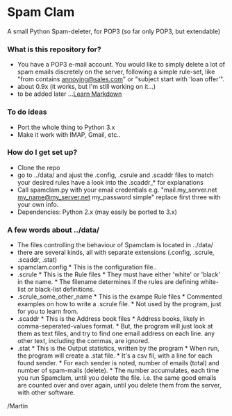 # Spam Clam #

A small Python Spam-deleter, for POP3 (so far only POP3, but extendable)

### What is this repository for? ###

* You have a POP3 e-mail account. You would like to simply delete a lot of spam emails discretely on the server, following a simple rule-set, like "from contains annoying@sales.com" or "subject start with 'loan offer'".
* about 0.9x (it works, but I'm still working on it...)
* to be added later ...[Learn Markdown](https://bitbucket.org/tutorials/markdowndemo)

### To do ideas
* Port the whole thing to Python 3.x
* Make it work with IMAP, Gmail, etc..

### How do I get set up? ###

* Clone the repo
* go to ../data/ and ajust the .config, .csrule and .scaddr files to match your desired rules
  have a look into the .scaddr_* for explanations
* Call spamclam.py with your email credentials
  e.g. "mail.my_server.net my_name@my_server.net my_password simple"
  replace first three with your own info.
* Dependencies: Python 2.x (may easily be ported to 3.x)

### A few words about ../data/

* The files controlling the behaviour of Spamclam is located in ../data/
* there are several kinds, all with separate extensions (.config, .scrule, .scaddr, .stat)
* spamclam.config
      * This is the configuration file..
* .scrule
      * This is the Rule files
      * They must have either 'white' or 'black' in the name.
      * The filename determines if the rules are defining white-list or black-list definitions.
* .scrule_some_other_name
      * This is the exampe Rule files
      * Commented examples on how to write a .scrule file.
      * Not used by the program, just for you to learn from.
* .scaddr
      * This is the Address book files
      * Address books, likely in comma-seperated-values format.
      * But, the program will just look at them as text files, and try to find one email address on each line. any other text, including the commas, are ignored.
* .stat
      * This is the Output statistics, written by the program
      * When run, the program will create a .stat file.
      * It's a csv fil, with a line for each found sender.
      * For each sender is noted, number of emails (total) and number of spam-mails (delete).
      * The number accumulates, each time you run Spamclam, until you delete the file. i.e. the same good emails are counted over and over again, until you delete them from the server, with other software.
   
/Martin